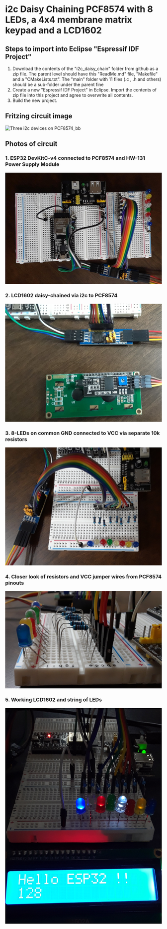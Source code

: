 # i2c Daisy Chaining PCF8574 with 8 LEDs, a 4x4 membrane matrix keypad and a LCD1602 



## Steps to import into Eclipse "Espressif IDF Project"

1.  Download the contents of the "i2c_daisy_chain" folder from github as a zip file. The parent level should have this "ReadMe.md" file, "Makefile" and a "CMakeLists.txt". The "main" folder with 11 files (.c , .h and others) should be a sub-folder under the parent fine
1.  Create a new "Espressif IDF Project" in Eclipse. Import the contents of zip file into this project and agree to overwrite all contents.
1.  Build the new project.

## Fritzing circuit image
![Three i2c devices on PCF8574_bb](Three%20%i2c%20%devices%20%on%20%PCF8574_bb.png)


## Photos of circuit

### 1. ESP32 DevKitC-v4 connected to PCF8574 and HW-131 Power Supply Module 
![ESP32 DevKitC-v4 connected to PCF8574 and HW-131 Power Supply Module](20221106_1845-1.jpg)


### 2. LCD1602 daisy-chained via i2c to PCF8574
![LCD1602 daisy-chained via i2c to PCF8574](20221106_1845-2.jpg)


### 3. 8-LEDs on common GND connected to VCC via separate 10k resistors
![8-LEDs on common GND connected to VCC via separate 10k resistors](20221106_1845-3.jpg)


### 4. Closer look of resistors and VCC jumper wires from PCF8574 pinouts
![Closer look of resistors and VCC jumper wires from PCF8574 pinouts](20221106_1845-4.jpg)


### 5. Working LCD1602 and string of LEDs
![Working LCD1602 and string of LEDs](20221106_1845-5.jpg)
